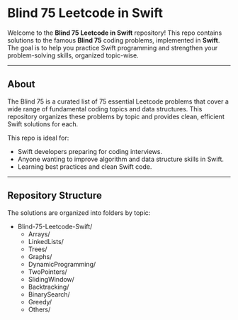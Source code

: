 # Blind 75 Leetcode in Swift

Welcome to the **Blind 75 Leetcode in Swift** repository! This repo contains solutions to the famous **Blind 75** coding problems, implemented in **Swift**. The goal is to help you practice Swift programming and strengthen your problem-solving skills, organized topic-wise.

---

## About

The Blind 75 is a curated list of 75 essential Leetcode problems that cover a wide range of fundamental coding topics and data structures. This repository organizes these problems by topic and provides clean, efficient Swift solutions for each.

This repo is ideal for:
- Swift developers preparing for coding interviews.
- Anyone wanting to improve algorithm and data structure skills in Swift.
- Learning best practices and clean Swift code.

---

## Repository Structure

The solutions are organized into folders by topic:

- Blind-75-Leetcode-Swift/
  - Arrays/
  - LinkedLists/
  - Trees/
  - Graphs/
  - DynamicProgramming/
  - TwoPointers/
  - SlidingWindow/
  - Backtracking/
  - BinarySearch/
  - Greedy/
  - Others/
